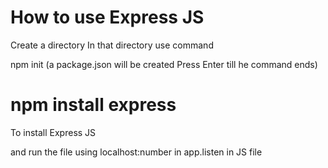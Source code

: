 # How to use Express JS
 Create a directory
 In that directory use command
 
 npm init (a package.json will be created Press Enter till he command ends)
 
# npm install express 
 To install Express JS   

 and run the file using localhost:number in app.listen in JS file